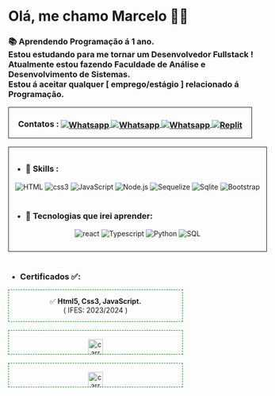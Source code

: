 # Olá, me chamo Marcelo 🙋‍♂️
### 📚 Aprendendo Programação á 1 ano.<br>Estou estudando para me tornar um Desenvolvedor Fullstack ! <br>Atualmente estou fazendo Faculdade de Análise e Desenvolvimento de Sistemas. <br>Estou á aceitar qualquer [ emprego/estágio ] relacionado á Programação.<br>

<div style="border:1px solid;width:490px;">
<div style="text-align:center;">

###  <b>Contatos :</b> <a href="https://wa.me/27996116204"> <img align="center" alt="Whatsapp" src="https://img.shields.io/badge/WhatsApp-25D366?style=for-the-badge&logo=whatsapp&logoColor=white"> </a><a href="https://www.linkedin.com/in/marcelo-almeida-9807b32b7/"> <img align="center" alt="Whatsapp" src="https://img.shields.io/badge/LinkedIn-0077B5?style=for-the-badge&logo=linkedin&logoColor=white"> </a><a href="https://www.instagram.com/cell027_/?next=%2F"> <img align="center" alt="Whatsapp" src="https://img.shields.io/badge/Instagram-E4405F?style=for-the-badge&logo=instagram&logoColor=white"> </a> <a href="https://replit.com/@MarceloAlmeid22"> <img align="center" alt="Replit" src="https://img.shields.io/badge/replit-667881?style=for-the-badge&logo=replit&logoColor=white"> </a>
</div>
</div>
<br>
<div style="border:1px solid;width:500px;padding:10px;text-align:center;">

<div style="text-align:start;">

- ###  <b>🤹 Skills :</b>
</div>
<div>
<img align="center" src="https://img.shields.io/badge/HTML5-E34F26?style=for-the-badge&logo=html5&logoColor=white" alt="HTML"> 
<img align="center" src="https://img.shields.io/badge/CSS3-1572B6?style=for-the-badge&log=ocss3&logoColor=white" alt="css3"> 
<img align="center" src="https://img.shields.io/badge/JavaScript-F7DF1E?style=for-the-badge&logo=javascript&logoColor=black" alt="JavaScript">
<img align="center" src="https://img.shields.io/badge/Node.js-43853D?style=for-the-badge&logo=node.js&logoColor=white" alt="Node.js">

<img align="center" src="https://img.shields.io/badge/sequelize-323330?style=for-the-badge&logo=sequelize&logoColor=blue" alt="Sequelize"> 
<img align="center" src="https://img.shields.io/badge/SQLite-07405E?style=for-the-badge&logo=sqlite&logoColor=white" alt="Sqlite"> 
<img align="center" src="https://img.shields.io/badge/Bootstrap-563D7C?style=for-the-badge&logo=bootstrap&logoColor=white" alt="Bootstrap"> 

</div>
<br>

<div style="text-align:start;">

- ###  📖 <b>Tecnologias que irei aprender:</b>
</div>
<div>
<img alt="react" src="https://img.shields.io/badge/React-20232A?style=for-the-badge&logo=react&logoColor=61DAFB">
<img alt="Typescript" src="https://img.shields.io/badge/TypeScript-007ACC?style=for-the-badge&logo=typescript&logoColor=white">
<img alt="Python" src="https://img.shields.io/badge/Python-14354C?style=for-the-badge&logo=python&logoColor=white">
<img alt="SQL" src="https://img.shields.io/badge/MySQL-00000F?style=for-the-badge&logo=mysql&logoColor=white">
</div>
<br>
</div>
<br>

 - ### Certificados ✅:
 <div style="border:1px dashed green;width:350px;text-align:center;">
 <p> ✅ <b>Html5, Css3, JavaScript. </b><br>( IFES:  2023/2024 )</p>
 </div><br>
 <div style="border:1px dashed green;width:350px;text-align:center;"><br>

<img alt="carregando" style="width:30px;" src="https://i.gifer.com/XVo6.gif">
 </div><br>
 
 <div style="border:1px dashed green;width:350px;text-align:center;"><br>

 <img alt="carregando" style="width:30px;" src="https://i.gifer.com/XVo6.gif">
 </div><br>

 </div>
 
